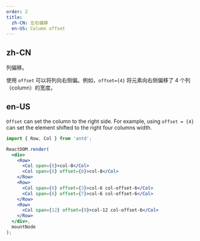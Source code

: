 ```yaml
---
order: 2
title:
  zh-CN: 左右偏移
  en-US: Column offset
---
```


## zh-CN

列偏移。

使用 `offset` 可以将列向右侧偏。例如，`offset={4}` 将元素向右侧偏移了 4 个列（column）的宽度。

## en-US

`Offset` can set the column to the right side. For example, using `offset = {4}` can set the element shifted to the right four columns width.

````jsx
import { Row, Col } from 'antd';

ReactDOM.render(
  <div>
    <Row>
      <Col span={8}>col-8</Col>
      <Col span={8} offset={8}>col-8</Col>
    </Row>
    <Row>
      <Col span={6} offset={3}>col-6 col-offset-6</Col>
      <Col span={6} offset={7}>col-6 col-offset-6</Col>
    </Row>
    <Row>
      <Col span={12} offset={9}>col-12 col-offset-6</Col>
    </Row>
  </div>,
  mountNode
);
````
